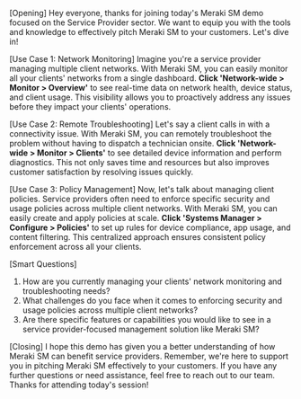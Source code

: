 [Opening]
Hey everyone, thanks for joining today's Meraki SM demo focused on the Service Provider sector. We want to equip you with the tools and knowledge to effectively pitch Meraki SM to your customers. Let's dive in!

[Use Case 1: Network Monitoring]
Imagine you're a service provider managing multiple client networks. With Meraki SM, you can easily monitor all your clients' networks from a single dashboard. **Click 'Network-wide > Monitor > Overview'** to see real-time data on network health, device status, and client usage. This visibility allows you to proactively address any issues before they impact your clients' operations.

[Use Case 2: Remote Troubleshooting]
Let's say a client calls in with a connectivity issue. With Meraki SM, you can remotely troubleshoot the problem without having to dispatch a technician onsite. **Click 'Network-wide > Monitor > Clients'** to see detailed device information and perform diagnostics. This not only saves time and resources but also improves customer satisfaction by resolving issues quickly.

[Use Case 3: Policy Management]
Now, let's talk about managing client policies. Service providers often need to enforce specific security and usage policies across multiple client networks. With Meraki SM, you can easily create and apply policies at scale. **Click 'Systems Manager > Configure > Policies'** to set up rules for device compliance, app usage, and content filtering. This centralized approach ensures consistent policy enforcement across all your clients.

[Smart Questions]
1. How are you currently managing your clients' network monitoring and troubleshooting needs?
2. What challenges do you face when it comes to enforcing security and usage policies across multiple client networks?
3. Are there specific features or capabilities you would like to see in a service provider-focused management solution like Meraki SM?

[Closing]
I hope this demo has given you a better understanding of how Meraki SM can benefit service providers. Remember, we're here to support you in pitching Meraki SM effectively to your customers. If you have any further questions or need assistance, feel free to reach out to our team. Thanks for attending today's session!